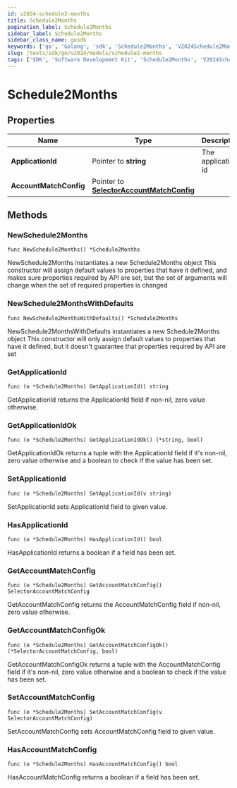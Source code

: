 ```yaml
---
id: v2024-schedule2-months
title: Schedule2Months
pagination_label: Schedule2Months
sidebar_label: Schedule2Months
sidebar_class_name: gosdk
keywords: ['go', 'Golang', 'sdk', 'Schedule2Months', 'V2024Schedule2Months'] 
slug: /tools/sdk/go/v2024/models/schedule2-months
tags: ['SDK', 'Software Development Kit', 'Schedule2Months', 'V2024Schedule2Months']
---
```


# Schedule2Months

## Properties

Name | Type | Description | Notes
------------ | ------------- | ------------- | -------------
**ApplicationId** | Pointer to **string** | The application id | [optional] 
**AccountMatchConfig** | Pointer to [**SelectorAccountMatchConfig**](selector-account-match-config) |  | [optional] 

## Methods

### NewSchedule2Months

`func NewSchedule2Months() *Schedule2Months`

NewSchedule2Months instantiates a new Schedule2Months object
This constructor will assign default values to properties that have it defined,
and makes sure properties required by API are set, but the set of arguments
will change when the set of required properties is changed

### NewSchedule2MonthsWithDefaults

`func NewSchedule2MonthsWithDefaults() *Schedule2Months`

NewSchedule2MonthsWithDefaults instantiates a new Schedule2Months object
This constructor will only assign default values to properties that have it defined,
but it doesn't guarantee that properties required by API are set

### GetApplicationId

`func (o *Schedule2Months) GetApplicationId() string`

GetApplicationId returns the ApplicationId field if non-nil, zero value otherwise.

### GetApplicationIdOk

`func (o *Schedule2Months) GetApplicationIdOk() (*string, bool)`

GetApplicationIdOk returns a tuple with the ApplicationId field if it's non-nil, zero value otherwise
and a boolean to check if the value has been set.

### SetApplicationId

`func (o *Schedule2Months) SetApplicationId(v string)`

SetApplicationId sets ApplicationId field to given value.

### HasApplicationId

`func (o *Schedule2Months) HasApplicationId() bool`

HasApplicationId returns a boolean if a field has been set.

### GetAccountMatchConfig

`func (o *Schedule2Months) GetAccountMatchConfig() SelectorAccountMatchConfig`

GetAccountMatchConfig returns the AccountMatchConfig field if non-nil, zero value otherwise.

### GetAccountMatchConfigOk

`func (o *Schedule2Months) GetAccountMatchConfigOk() (*SelectorAccountMatchConfig, bool)`

GetAccountMatchConfigOk returns a tuple with the AccountMatchConfig field if it's non-nil, zero value otherwise
and a boolean to check if the value has been set.

### SetAccountMatchConfig

`func (o *Schedule2Months) SetAccountMatchConfig(v SelectorAccountMatchConfig)`

SetAccountMatchConfig sets AccountMatchConfig field to given value.

### HasAccountMatchConfig

`func (o *Schedule2Months) HasAccountMatchConfig() bool`

HasAccountMatchConfig returns a boolean if a field has been set.


